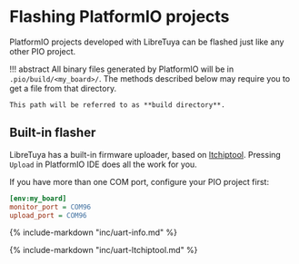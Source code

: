 # Flashing PlatformIO projects

PlatformIO projects developed with LibreTuya can be flashed just like any other PIO project.

!!! abstract
	All binary files generated by PlatformIO will be in `.pio/build/<my_board>/`. The methods described below may require you to get a file from that directory.

	This path will be referred to as **build directory**.

## Built-in flasher

LibreTuya has a built-in firmware uploader, based on [ltchiptool](tool/ltchiptool.md). Pressing `Upload` in PlatformIO IDE does all the work for you.

If you have more than one COM port, configure your PIO project first:

```ini title="platformio.ini"
[env:my_board]
monitor_port = COM96
upload_port = COM96
```

{%
	include-markdown "inc/uart-info.md"
%}

{%
	include-markdown "inc/uart-ltchiptool.md"
%}
